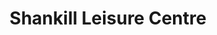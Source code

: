 ---
title: "Shankill Leisure Centre"
address: "100, Shankill Road, Belfast, Co. Antrim, BT13 2BD"
tel: "028 9091 8750"
county: "Antrim"
category: "Swimming Pools"
type: "Content"
lat: "054.6039520000"
lng: "-005.9470200000"
---
